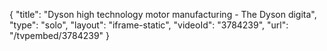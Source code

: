 {
    "title": "Dyson high technology motor manufacturing - The Dyson digita",
    "type": "solo",
    "layout": "iframe-static",
    "videoId": "3784239",
    "url": "\/tvpembed\/3784239"
}
